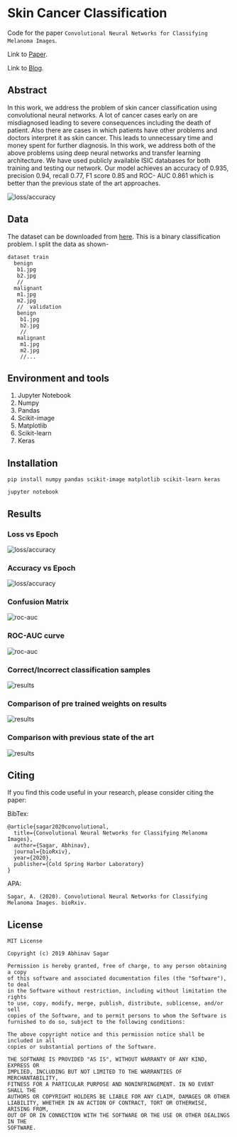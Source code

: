 # Skin Cancer Classification
Code for the paper `Convolutional Neural Networks for Classifying Melanoma Images`.

Link to [Paper](https://abhinavsagar.github.io/files/skin_cnn.pdf).

Link to [Blog](https://towardsdatascience.com/dermatologist-level-skin-cancer-classification-using-neural-network-475f93d7f8c3).


## Abstract

In this work, we address the problem of skin cancer classification using convolutional neural networks. A lot of cancer cases early on are misdiagnosed leading to
severe consequences including the death of patient. Also there are cases in which
patients have other problems and doctors interpret it as skin cancer. This leads to
unnecessary time and money spent for further diagnosis. In this work, we address
both of the above problems using deep neural networks and transfer learning architecture. We have used publicly available ISIC databases for both training and
testing our network. Our model achieves an accuracy of 0.935, precision 0.94,
recall 0.77, F1 score 0.85 and ROC- AUC 0.861 which is better than the previous
state of the art approaches.

![loss/accuracy](images/skin1.png)

## Data

The dataset can be downloaded from [here](https://challenge2018.isic-archive.com/). This is a binary classification problem. I split the data as shown-

```
dataset train
  benign
   b1.jpg
   b2.jpg
   //
  malignant
   m1.jpg
   m2.jpg
   //  validation
   benign
    b1.jpg
    b2.jpg
    //
   malignant
    m1.jpg
    m2.jpg
    //...
```    

## Environment and tools

1. Jupyter Notebook
2. Numpy
3. Pandas
4. Scikit-image
5. Matplotlib
6. Scikit-learn
7. Keras

## Installation

`pip install numpy pandas scikit-image matplotlib scikit-learn keras`

`jupyter notebook`

## Results

### Loss vs Epoch

![loss/accuracy](images/skin2.png)

### Accuracy vs Epoch

![loss/accuracy](images/skin3.png)

### Confusion Matrix

![roc-auc](images/skin4.png)

### ROC-AUC curve

![roc-auc](images/skin5.png)

### Correct/Incorrect classification samples

![results](images/skin6.png)

### Comparison of pre trained weights on results

![results](images/skin7.png)

### Comparison with previous state of the art

![results](images/skin8.png)

## Citing

If you find this code useful in your research, please consider citing the paper:

BibTex:

```
@article{sagar2020convolutional,
  title={Convolutional Neural Networks for Classifying Melanoma Images},
  author={Sagar, Abhinav},
  journal={bioRxiv},
  year={2020},
  publisher={Cold Spring Harbor Laboratory}
}
```

APA:

`Sagar, A. (2020). Convolutional Neural Networks for Classifying Melanoma Images. bioRxiv.`

## License

```
MIT License

Copyright (c) 2019 Abhinav Sagar

Permission is hereby granted, free of charge, to any person obtaining a copy
of this software and associated documentation files (the "Software"), to deal
in the Software without restriction, including without limitation the rights
to use, copy, modify, merge, publish, distribute, sublicense, and/or sell
copies of the Software, and to permit persons to whom the Software is
furnished to do so, subject to the following conditions:

The above copyright notice and this permission notice shall be included in all
copies or substantial portions of the Software.

THE SOFTWARE IS PROVIDED "AS IS", WITHOUT WARRANTY OF ANY KIND, EXPRESS OR
IMPLIED, INCLUDING BUT NOT LIMITED TO THE WARRANTIES OF MERCHANTABILITY,
FITNESS FOR A PARTICULAR PURPOSE AND NONINFRINGEMENT. IN NO EVENT SHALL THE
AUTHORS OR COPYRIGHT HOLDERS BE LIABLE FOR ANY CLAIM, DAMAGES OR OTHER
LIABILITY, WHETHER IN AN ACTION OF CONTRACT, TORT OR OTHERWISE, ARISING FROM,
OUT OF OR IN CONNECTION WITH THE SOFTWARE OR THE USE OR OTHER DEALINGS IN THE
SOFTWARE.
```
